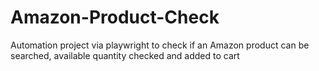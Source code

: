 # Amazon-Product-Check
Automation project via playwright to check if an Amazon product can be searched, available quantity checked and added to cart
